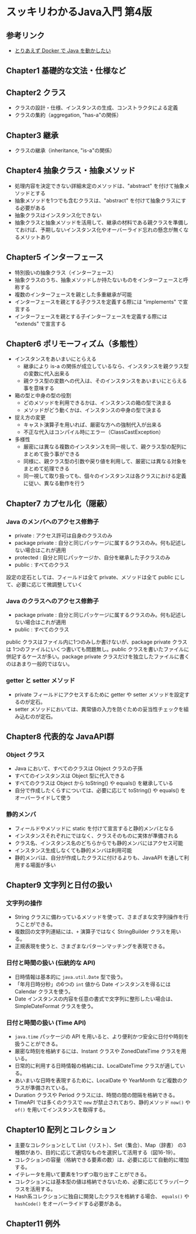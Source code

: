 # スッキリわかるJava入門 第4版

## 参考リンク
- [とりあえず Docker で Java を動かしたい](https://qiita.com/siruku6/items/bb47727770e88b1efc7c)

## Chapter1 基礎的な文法・仕様など

## Chapter2 クラス
- クラスの設計・仕様、インスタンスの生成、コンストラクタによる定義
- クラスの集約（aggregation, "has-a"の関係）

## Chapter3 継承
- クラスの継承（inheritance, "is-a"の関係）

## Chapter4 抽象クラス・抽象メソッド
- 処理内容を決定できない詳細未定のメソッドは、"abstract" を付けて抽象メソッドとする
- 抽象メソッドを1つでも含むクラスは、"abstract" を付けて抽象クラスにする必要がある
- 抽象クラスはインスタンス化できない
- 抽象クラスと抽象メソッドを活用して、継承の材料である親クラスを準備しておけば、予期しないインスタンス化やオーバーライド忘れの懸念が無くなるメリットあり

## Chapter5 インターフェース
- 特別扱いの抽象クラス（インターフェース）
- 抽象クラスのうち、抽象メソッドしか持たないものをインターフェースと呼称する
- 複数のインターフェースを親とした多重継承が可能
- インターフェースを親とする子クラスを定義する際には "implements" で宣言する
- インターフェースを親とする子インターフェースを定義する際には "extends" で宣言する

## Chapter6 ポリモーフィズム（多態性）
- インスタンスをあいまいにとらえる
  - 継承により is-a の関係が成立しているなら、インスタンスを親クラス型の変数に代入出来る
  - 親クラス型の変数への代入は、そのインスタンスをあいまいにとらえる事を意味する
- 箱の型と中身の型の役割
  - どのメソッドを利用できるかは、インスタンスの箱の型で決まる
  - メソッドがどう動くかは、インスタンスの中身の型で決まる
- 捉え方の変更
  - キャスト演算子を用いれば、厳密な方への強制代入が出来る
  - 不正な代入はコンパイル時にエラー（ClassCastException）
- 多様性
  - 厳密には異なる複数のインスタンスを同一視して、親クラス型の配列にまとめて扱う事ができる
  - 同様に、親クラス型の引数や戻り値を利用して、厳密には異なる対象をまとめて処理できる
  - 同一視して取り扱っても、個々のインスタンスは各クラスにおける定義に従い、異なる動作を行う

## Chapter7 カプセル化（隠蔽）

### Java のメンバへのアクセス修飾子

- private : アクセス許可は自身のクラスのみ
- package private : 自分と同じパッケージに属するクラスのみ。何も記述しない場合はこれが適用
- protected : 自分と同じパッケージか、自分を継承した子クラスのみ
- public : すべてのクラス

設定の定石としては、フィールドは全て private、メソッドは全て public にして、必要に応じて微調整していく

### Java のクラスへのアクセス修飾子

- package private : 自分と同じパッケージに属するクラスのみ。何も記述しない場合はこれが適用
- public : すべてのクラス

public クラスはファイル内に1つのみしか書けないが、package private クラスは 1つのファイルにいくつ書いても問題無し。public クラスを書いたファイルに併記するケースが多い。package private クラスだけを独立したファイルに書くのはあまり一般的ではない。

### getter と setter メソッド
- private フィールドにアクセスするために getter や setter メソッドを設定するのが定石。
- setter メソッドにおいては、異常値の入力を防ぐための妥当性チェックを組み込むのが定石。

## Chapter8 代表的な JavaAPI群

### Object クラス
- Java において、すべてのクラスは Object クラスの子孫
- すべてのインスタンスは Object 型に代入できる
- すべてのクラスは Object から toString() や equals() を継承している
- 自分で作成したくらすについては、必要に応じて toString() や equals() をオーバーライドして使う

### 静的メンバ
- フィールドやメソッドに static を付けて宣言すると静的メンバとなる
- インスタンスそれぞれにではなく、クラスそのものに実体が準備される
- クラス名、インスタンス名のどちらからでも静的メンバにはアクセス可能
- インスタンス生成しなくても静的メンバは利用可能
- 静的メンバは、自分が作成したクラスに付けるよりも、JavaAPI を通して利用する場面が多い

## Chapter9 文字列と日付の扱い

### 文字列の操作

- String クラスに備わっているメソッドを使って、さまざまな文字列操作を行うことができる。
- 複数回の文字列連結には、`+` 演算子ではなく StringBuilder クラスを用いる。
- 正規表現を使うと、さまざまなパターンマッチングを表現できる。

### 日付と時間の扱い (伝統的な API)

- 日時情報は基本的に `java.util.Date` 型で扱う。
- 「年月日時分秒」の6つの `int` 値から Date インスタンスを得るには Calendar クラスを使う。
- Date インスタンスの内容を任意の書式で文字列に整形したい場合は、SimpleDateFormat クラスを使う。


### 日付と時間の扱い (Time API)

- `java.time` パッケージの API を用いると、より便利かつ安全に日付や時刻を扱うことができる。
- 厳密な時刻を格納するには、Instant クラスや ZonedDateTime クラスを用いる。
- 日常的に利用する日時情報の格納には、LocalDateTime クラスが適している。
- あいまいな日時を表現するために、LocalDate や YearMonth など複数のクラスが準備されている。
- Duration クラスや Period クラスには、時間の間の間隔を格納できる。
- TimeAPI では多くのクラスで `new` が禁止されており、静的メソッド `now()` や `of()` を用いてインスタンスを取得する。

## Chapter10 配列とコレクション

- 主要なコレクションとして List（リスト）、Set（集合）、Map（辞書） の3種類があり、目的に応じて適切なものを選択して活用する（図16-19）。
- コレクションの容量（格納できる要素の数）は、必要に応じて自動的に増加する。
- イテレータを用いて要素を1つずつ取り出すことができる。
- コレクションには基本型の値は格納できないため、必要に応じてラッパークラスを活用する。
- Hash系コレクションに独自に開発したクラスを格納する場合、 `equals()` や `hashCode()` をオーバーライドする必要がある。

## Chapter11 例外
